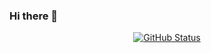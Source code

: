 ### Hi there 👋

<p align="center">
<a href="https://github.com/bcchoi0202"><img alt="GitHub Status" src="https://github-readme-stats.vercel.app/api?username=bcchoi0202&hide=contribs&show_icons=true&include_all_commits=true&count_private=true"/></a>
</p>


<!--
**bcchoi0202/bcchoi0202** is a ✨ _special_ ✨ repository because its `README.md` (this file) appears on your GitHub profile.

Here are some ideas to get you started:

- 🔭 I’m currently working on ...
- 🌱 I’m currently learning ...
- 👯 I’m looking to collaborate on ...
- 🤔 I’m looking for help with ...
- 💬 Ask me about ...
- 📫 How to reach me: ...
- 😄 Pronouns: ...
- ⚡ Fun fact: ...
-->
